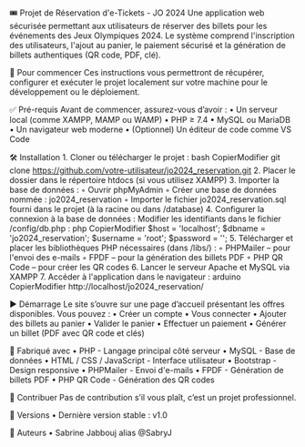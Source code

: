 🎟️ Projet de Réservation d'e-Tickets - JO 2024
Une application web sécurisée permettant aux utilisateurs de réserver des billets pour les événements des Jeux Olympiques 2024.
Le système comprend l'inscription des utilisateurs, l'ajout au panier, le paiement sécurisé et la génération de billets authentiques (QR code, PDF, clé).

🚀 Pour commencer
Ces instructions vous permettront de récupérer, configurer et exécuter le projet localement sur votre machine pour le développement ou le déploiement.

✅ Pré-requis
Avant de commencer, assurez-vous d’avoir :
    • Un serveur local (comme XAMPP, MAMP ou WAMP)
    • PHP ≥ 7.4
    • MySQL ou MariaDB
    • Un navigateur web moderne
    • (Optionnel) Un éditeur de code comme VS Code

🛠️ Installation
    1. Cloner ou télécharger le projet :
       bash
       CopierModifier
       git clone https://github.com/votre-utilisateur/jo2024_reservation.git
    2. Placer le dossier dans le répertoire htdocs (si vous utilisez XAMPP)
    3. Importer la base de données :
        ◦ Ouvrir phpMyAdmin
        ◦ Créer une base de données nommée : jo2024_reservation
        ◦ Importer le fichier jo2024_reservation.sql fourni dans le projet (à la racine ou dans /database)
    4. Configurer la connexion à la base de données :
       Modifier les identifiants dans le fichier /config/db.php :
       php
       CopierModifier
       $host = 'localhost';
       $dbname = 'jo2024_reservation';
       $username = 'root';
       $password = '';
    5. Télécharger et placer les bibliothèques PHP nécessaires (dans /libs/) :
        ◦ PHPMailer – pour l'envoi des e-mails
        ◦ FPDF – pour la génération des billets PDF
        ◦ PHP QR Code – pour créer les QR codes
    6. Lancer le serveur Apache et MySQL via XAMPP
    7. Accéder à l'application dans le navigateur :
       arduino
       CopierModifier
       http://localhost/jo2024_reservation/

▶️ Démarrage
Le site s’ouvre sur une page d’accueil présentant les offres disponibles. Vous pouvez :
    • Créer un compte
    • Vous connecter
    • Ajouter des billets au panier
    • Valider le panier
    • Effectuer un paiement
    • Générer un billet (PDF avec QR code et clés)

🧰 Fabriqué avec
    • PHP - Langage principal côté serveur
    • MySQL - Base de données
    • HTML / CSS / JavaScript - Interface utilisateur
    • Bootstrap - Design responsive
    • PHPMailer - Envoi d'e-mails
    • FPDF - Génération de billets PDF
    • PHP QR Code - Génération des QR codes

🤝 Contribuer
Pas de contribution s’il vous plaît, c’est un projet professionnel.

📌 Versions
    • Dernière version stable : v1.0

👥 Auteurs
    • Sabrine Jabbouj alias @SabryJ
